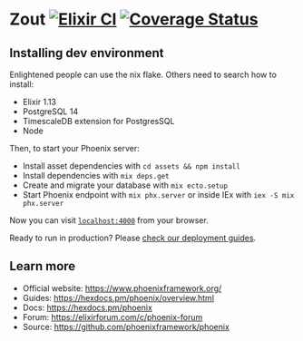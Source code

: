 # Zout [![Elixir CI](https://github.com/ZeusWPI/ZOUT/actions/workflows/elixir.yml/badge.svg)](https://github.com/ZeusWPI/ZOUT/actions/workflows/elixir.yml) [![Coverage Status](https://coveralls.io/repos/github/ZeusWPI/ZOUT/badge.svg?branch=master)](https://coveralls.io/github/ZeusWPI/ZOUT?branch=master)

## Installing dev environment

Enlightened people can use the nix flake.
Others need to search how to install:

- Elixir 1.13
- PostgreSQL 14
- TimescaleDB extension for PostgresSQL
- Node

Then, to start your Phoenix server:

  * Install asset dependencies with `cd assets && npm install`
  * Install dependencies with `mix deps.get`
  * Create and migrate your database with `mix ecto.setup`
  * Start Phoenix endpoint with `mix phx.server` or inside IEx with `iex -S mix phx.server`

Now you can visit [`localhost:4000`](http://localhost:4000) from your browser.

Ready to run in production? Please [check our deployment guides](https://hexdocs.pm/phoenix/deployment.html).

## Learn more

  * Official website: https://www.phoenixframework.org/
  * Guides: https://hexdocs.pm/phoenix/overview.html
  * Docs: https://hexdocs.pm/phoenix
  * Forum: https://elixirforum.com/c/phoenix-forum
  * Source: https://github.com/phoenixframework/phoenix
